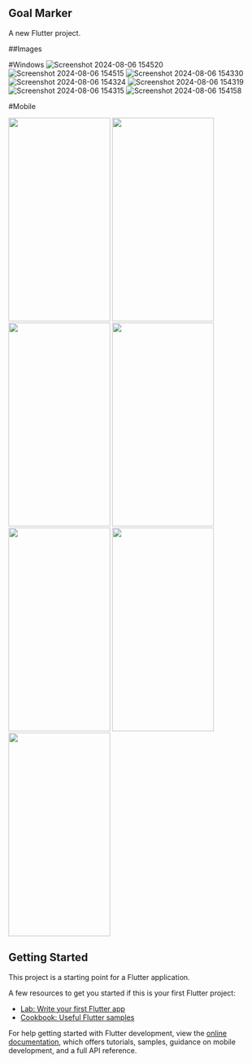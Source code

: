 ## Goal Marker

A new Flutter project.

##Images

#Windows
![Screenshot 2024-08-06 154520](https://github.com/user-attachments/assets/42aba135-1a91-4bc0-b852-fa51e45ce7af)
![Screenshot 2024-08-06 154515](https://github.com/user-attachments/assets/2f79c21d-474e-4b67-b193-9bc33a5a93d4)
![Screenshot 2024-08-06 154330](https://github.com/user-attachments/assets/88a2bc7c-8d68-4126-9e45-00c1fb73e5f9)
![Screenshot 2024-08-06 154324](https://github.com/user-attachments/assets/55ce2ff6-0fc8-4e37-a0ea-905a478df26b)
![Screenshot 2024-08-06 154319](https://github.com/user-attachments/assets/3f90d70e-0674-49fb-98a6-b73d450fb035)
![Screenshot 2024-08-06 154315](https://github.com/user-attachments/assets/729fb732-ee1e-4d23-a0b9-a425b0acf6b1)
![Screenshot 2024-08-06 154158](https://github.com/user-attachments/assets/bd875e74-6b39-4d3f-8621-91125464b318)

#Mobile

<img src="https://github.com/user-attachments/assets/dae67110-f5d3-4386-ba8c-bde1a2b33649" width="200" height="400" />
<img src="https://github.com/user-attachments/assets/793cbcfd-84dd-4ce8-9d38-193bdb536b47" width="200" height="400" />
<img src="https://github.com/user-attachments/assets/12d4e07e-cdd1-4fb0-b1ce-3593d838a939" width="200" height="400" />
<img src="https://github.com/user-attachments/assets/1f804863-ed00-439d-8d25-1e8fbe9c8c5f" width="200" height="400" />
<img src="https://github.com/user-attachments/assets/f77a7158-40db-4f12-add9-fe01fbc0dc48" width="200" height="400" />
<img src="https://github.com/user-attachments/assets/c4070271-1721-4501-a514-bfe25d0ea6fb" width="200" height="400" />
<img src="https://github.com/user-attachments/assets/8524c773-9caa-4f09-ab4e-20210b9aa203" width="200" height="400" />

## Getting Started

This project is a starting point for a Flutter application.

A few resources to get you started if this is your first Flutter project:

- [Lab: Write your first Flutter app](https://docs.flutter.dev/get-started/codelab)
- [Cookbook: Useful Flutter samples](https://docs.flutter.dev/cookbook)

For help getting started with Flutter development, view the
[online documentation](https://docs.flutter.dev/), which offers tutorials,
samples, guidance on mobile development, and a full API reference.
